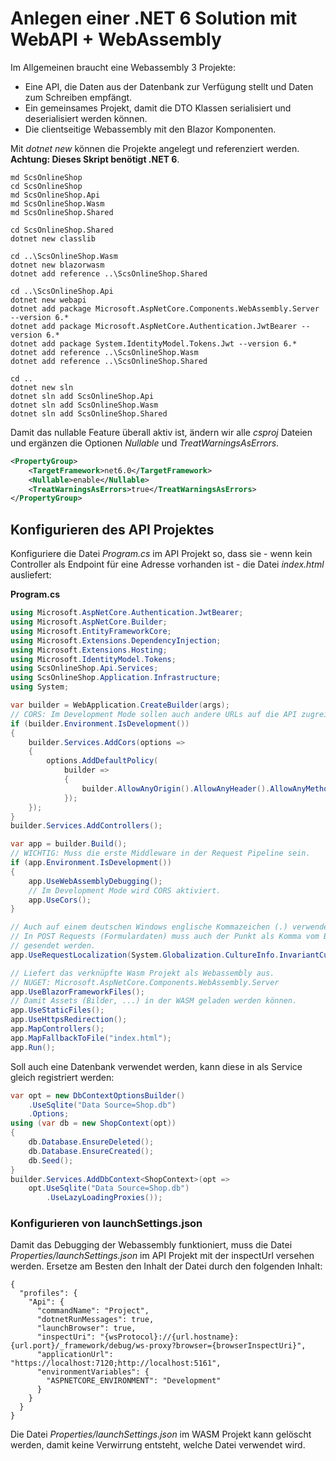 # Anlegen einer .NET 6 Solution mit WebAPI + WebAssembly

Im Allgemeinen braucht eine Webassembly 3 Projekte:
- Eine API, die Daten aus der Datenbank zur Verfügung stellt und Daten zum Schreiben empfängt.
- Ein gemeinsames Projekt, damit die DTO Klassen serialisiert und deserialisiert werden können.
- Die clientseitige Webassembly mit den Blazor Komponenten.

Mit *dotnet new* können die Projekte angelegt und referenziert werden. **Achtung: Dieses
Skript benötigt .NET 6**.

```text
md ScsOnlineShop
cd ScsOnlineShop
md ScsOnlineShop.Api
md ScsOnlineShop.Wasm
md ScsOnlineShop.Shared

cd ScsOnlineShop.Shared
dotnet new classlib

cd ..\ScsOnlineShop.Wasm
dotnet new blazorwasm
dotnet add reference ..\ScsOnlineShop.Shared

cd ..\ScsOnlineShop.Api
dotnet new webapi
dotnet add package Microsoft.AspNetCore.Components.WebAssembly.Server --version 6.*
dotnet add package Microsoft.AspNetCore.Authentication.JwtBearer --version 6.*
dotnet add package System.IdentityModel.Tokens.Jwt --version 6.*
dotnet add reference ..\ScsOnlineShop.Wasm
dotnet add reference ..\ScsOnlineShop.Shared

cd ..
dotnet new sln
dotnet sln add ScsOnlineShop.Api
dotnet sln add ScsOnlineShop.Wasm
dotnet sln add ScsOnlineShop.Shared
```
Damit das nullable Feature überall aktiv ist, ändern wir alle *csproj* Dateien und ergänzen die
Optionen *Nullable* und *TreatWarningsAsErrors*.

```xml
<PropertyGroup>
    <TargetFramework>net6.0</TargetFramework>
    <Nullable>enable</Nullable>
    <TreatWarningsAsErrors>true</TreatWarningsAsErrors>
</PropertyGroup>
```

## Konfigurieren des API Projektes

Konfiguriere die Datei *Program.cs* im API Projekt so, dass sie - wenn kein Controller
als Endpoint für eine Adresse vorhanden ist - die Datei *index.html* ausliefert:

**Program.cs**
```c#
using Microsoft.AspNetCore.Authentication.JwtBearer;
using Microsoft.AspNetCore.Builder;
using Microsoft.EntityFrameworkCore;
using Microsoft.Extensions.DependencyInjection;
using Microsoft.Extensions.Hosting;
using Microsoft.IdentityModel.Tokens;
using ScsOnlineShop.Api.Services;
using ScsOnlineShop.Application.Infrastructure;
using System;

var builder = WebApplication.CreateBuilder(args);
// CORS: Im Development Mode sollen auch andere URLs auf die API zugreifen können.
if (builder.Environment.IsDevelopment())
{
    builder.Services.AddCors(options =>
    {
        options.AddDefaultPolicy(
            builder =>
            {
                builder.AllowAnyOrigin().AllowAnyHeader().AllowAnyMethod();
            });
    });
}
builder.Services.AddControllers();

var app = builder.Build();
// WICHTIG: Muss die erste Middleware in der Request Pipeline sein.
if (app.Environment.IsDevelopment())
{
    app.UseWebAssemblyDebugging();
    // Im Development Mode wird CORS aktiviert.
    app.UseCors();
}

// Auch auf einem deutschen Windows englische Kommazeichen (.) verwenden.
// In POST Requests (Formulardaten) muss auch der Punkt als Komma vom Browser
// gesendet werden.
app.UseRequestLocalization(System.Globalization.CultureInfo.InvariantCulture.ToString());

// Liefert das verknüpfte Wasm Projekt als Webassembly aus.
// NUGET: Microsoft.AspNetCore.Components.WebAssembly.Server
app.UseBlazorFrameworkFiles();
// Damit Assets (Bilder, ...) in der WASM geladen werden können.
app.UseStaticFiles();
app.UseHttpsRedirection();
app.MapControllers();
app.MapFallbackToFile("index.html");
app.Run();
```

Soll auch eine Datenbank verwendet werden, kann diese in als Service gleich registriert
werden:

```c#
var opt = new DbContextOptionsBuilder()
    .UseSqlite("Data Source=Shop.db")
    .Options;
using (var db = new ShopContext(opt))
{
    db.Database.EnsureDeleted();
    db.Database.EnsureCreated();
    db.Seed();
}
builder.Services.AddDbContext<ShopContext>(opt =>
    opt.UseSqlite("Data Source=Shop.db")
        .UseLazyLoadingProxies());
```

### Konfigurieren von launchSettings.json

Damit das Debugging der Webassembly funktioniert, muss die Datei *Properties/launchSettings.json*
im API Projekt mit der inspectUrl versehen werden. Ersetze am Besten den Inhalt der Datei durch
den folgenden Inhalt:

```javsscript
{
  "profiles": {
    "Api": {
      "commandName": "Project",
      "dotnetRunMessages": true,
      "launchBrowser": true,
      "inspectUri": "{wsProtocol}://{url.hostname}:{url.port}/_framework/debug/ws-proxy?browser={browserInspectUri}",
      "applicationUrl": "https://localhost:7120;http://localhost:5161",
      "environmentVariables": {
        "ASPNETCORE_ENVIRONMENT": "Development"
      }
    }
  }
}
```

Die Datei *Properties/launchSettings.json* im WASM Projekt kann gelöscht werden, damit keine
Verwirrung entsteht, welche Datei verwendet wird.
